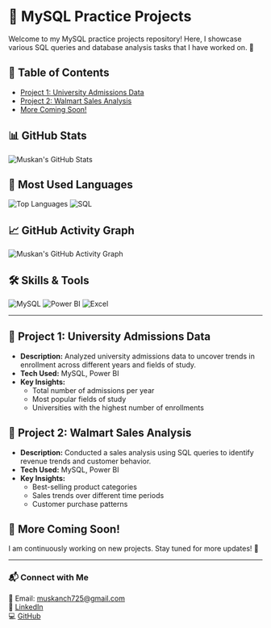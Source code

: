 # 📌 MySQL Practice Projects

Welcome to my MySQL practice projects repository! Here, I showcase various SQL queries and database analysis tasks that I have worked on. 🚀

## 📂 Table of Contents
- [Project 1: University Admissions Data](#project-1-university-admissions-data)
- [Project 2: Walmart Sales Analysis](#project-2-walmart-sales-analysis)
- [More Coming Soon!](#more-coming-soon)

## 📊 GitHub Stats
![Muskan's GitHub Stats](https://github-readme-stats.vercel.app/api?username=Muskan-Chauhan2002&show_icons=true&theme=radical)

## 🎯 Most Used Languages
![Top Languages](https://github-readme-stats.vercel.app/api/top-langs/?username=Muskan-Chauhan2002&layout=compact&theme=tokyonight)
![SQL](https://img.shields.io/badge/SQL-3776AB?style=for-the-badge&logo=sql&logoColor=white)
## 📈 GitHub Activity Graph
![Muskan's GitHub Activity Graph](https://github-readme-activity-graph.vercel.app/graph?username=Muskan-Chauhan2002&theme=react-dark)

## 🛠 Skills & Tools
![MySQL](https://img.shields.io/badge/MySQL-4479A1?style=for-the-badge&logo=mysql&logoColor=white)
![Power BI](https://img.shields.io/badge/PowerBI-F2C811?style=for-the-badge&logo=powerbi&logoColor=black)
![Excel](https://img.shields.io/badge/Excel-217346?style=for-the-badge&logo=microsoft-excel&logoColor=white)

---

## 📌 Project 1: University Admissions Data
- **Description:** Analyzed university admissions data to uncover trends in enrollment across different years and fields of study.
- **Tech Used:** MySQL, Power BI
- **Key Insights:** 
  - Total number of admissions per year
  - Most popular fields of study
  - Universities with the highest number of enrollments

## 📌 Project 2: Walmart Sales Analysis
- **Description:** Conducted a sales analysis using SQL queries to identify revenue trends and customer behavior.
- **Tech Used:** MySQL, Power BI
- **Key Insights:** 
  - Best-selling product categories
  - Sales trends over different time periods
  - Customer purchase patterns

## 📌 More Coming Soon!
I am continuously working on new projects. Stay tuned for more updates! 🚀

---

### 📬 Connect with Me
📧 Email: muskanch725@gmail.com  
🔗 [LinkedIn](https://www.linkedin.com/in/muskan-chauhan-b240631ba/?trk=opento_sprofile_topcard)  
💻 [GitHub](https://github.com/Muskan-Chauhan2002)  



